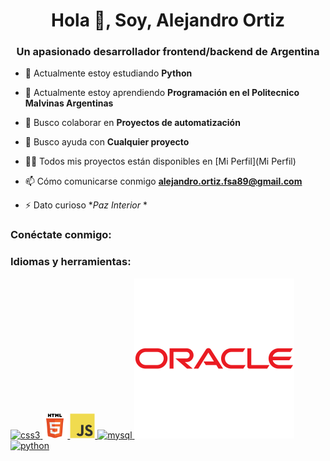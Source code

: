 <h1 align="center">Hola 👋, Soy, Alejandro Ortiz</h1>
<h3 align="center">Un apasionado desarrollador frontend/backend de Argentina</h3>

- 🔭 Actualmente estoy estudiando **Python**

- 🌱 Actualmente estoy aprendiendo **Programación en el Politecnico Malvinas Argentinas**

- 👯 Busco colaborar en **Proyectos de automatización**

- 🤝 Busco ayuda con **Cualquier proyecto**

- 👨‍💻 Todos mis proyectos están disponibles en [Mi Perfil](Mi Perfil)

- 📫 Cómo comunicarse conmigo **alejandro.ortiz.fsa89@gmail.com**

- ⚡ Dato curioso **Paz Interior* *

<h3 align="left">Conéctate conmigo:</h3>
<p align="left">
</p>

<h3 align="left">Idiomas y herramientas:</h3>
<p align=" izquierda"> <a href="https://www.w3schools.com/css/" target="_blank" rel="noreferrer"> <img src="https://raw.githubusercontent.com/devicons/devicon /master/icons/css3/css3-original-wordmark.svg" alt="css3" width="40" height="40"/> </a> <a href="https://www.w3.org /html/" target="_blank" rel="noreferrer"> <img src="https://raw.githubusercontent.com/devicons/devicon/master/icons/html5/html5-original-wordmark.svg" alt= "html5" width="40" height="40"/> </a> <a href="https://developer.mozilla.org/en-US/docs/Web/JavaScript" target="_blank" rel ="noreferrer"> <img src="https://raw.githubusercontent.com/devicons/devicon/master/icons/javascript/javascript-original.svg" alt="javascript" width="40" height="40 "/> </a> <a href="https://www.mysql.com/" target="_blank" rel="noreferrer"> <img src="https://raw.githubusercontent.com/devicons /devicon/master/icons/mysql/mysql-original-wordmark.svg" alt="mysql" width="40" height="40"/> </a> <a href="https://www.oracle .com/" target="_blank" rel="noreferrer"> <img src="https://raw.githubusercontent.com/devicons/devicon/master/icons/oracle/oracle-original.svg" alt="oracle " ancho="40" alto="40"/> </a> <a href="https://www.python.org" target="_blank" rel="noreferrer"> <img src="https: //raw.githubusercontent.com/devicons/devicon/master/icons/python/python-original.svg" alt="python" ancho="40" alto="40"/> </a> </p>
